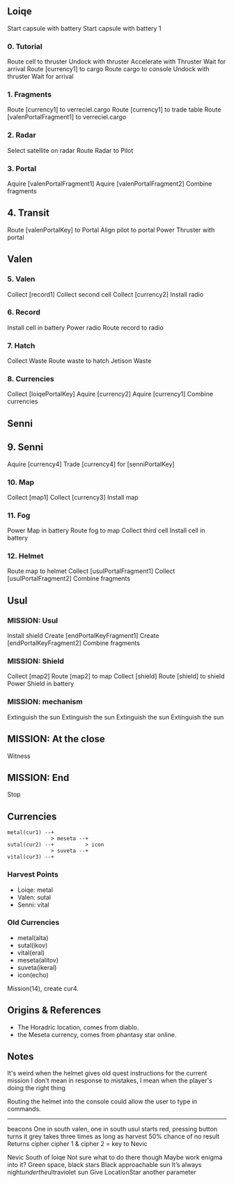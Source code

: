 ## Loiqe

Start capsule with battery
Start capsule with battery 1

### 0. Tutorial

Route cell to thruster
Undock with thruster
Accelerate with Thruster
Wait for arrival
Route [currency1] to cargo
Route cargo to console
Undock with thruster
Wait for arrival

### 1. Fragments
Route [currency1] to verreciel.cargo
Route [currency1] to trade table
Route [valenPortalFragment1] to verreciel.cargo

### 2. Radar
Select satellite on radar
Route Radar to Pilot

### 3. Portal
Aquire [valenPortalFragment1]
Aquire [valenPortalFragment2]
Combine fragments

## 4. Transit
Route [valenPortalKey] to Portal
Align pilot to portal
Power Thruster with portal

## Valen

### 5. Valen
Collect [record1]
Collect second cell
Collect [currency2]
Install radio

### 6. Record
Install cell in battery
Power radio
Route record to radio

### 7. Hatch
Collect Waste
Route waste to hatch
Jetison Waste

### 8. Currencies
Collect [loiqePortalKey]
Aquire [currency2]
Aquire [currency1]
Combine currencies

## Senni

## 9. Senni
Aquire [currency4]
Trade [currency4] for [senniPortalKey]

### 10. Map
Collect [map1]
Collect [currency3]
Install map

### 11. Fog
Power Map in battery
Route fog to map
Collect third cell
Install cell in battery

### 12. Helmet
Route map to helmet
Collect [usulPortalFragment1]
Collect [usulPortalFragment2]
Combine fragments

## Usul 

### MISSION: Usul
Install shield
Create [endPortalKeyFragment1]
Create [endPortalKeyFragment2]
Combine fragments

### MISSION: Shield
Collect [map2]
Route [map2] to map
Collect [shield]
Route [shield] to shield
Power Shield in battery

### MISSION: mechanism
Extinguish the sun
Extinguish the sun
Extinguish the sun
Extinguish the sun

## MISSION: At the close
Witness

## MISSION: End
Stop

## Currencies

```
metal(cur1) --+
              > meseta --+
sutal(cur2) --+          > icon
              > suveta --+
vital(cur3) --+
```               

### Harvest Points

- Loiqe: metal
- Valen: sutal
- Senni: vital

### Old Currencies

- metal(alta)
- sutal(ikov)
- vital(eral)
- meseta(alitov)
- suveta(ikeral)
- icon(echo)

Mission(14), create cur4.

## Origins & References

- The Horadric location, comes from diablo.
- the Meseta currency, comes from phantasy star online.

## Notes

It's weird when the helmet gives old quest instructions for the current mission
  I don't mean in response to mistakes, I mean when the player's doing the right thing

Routing the helmet into the console could allow the user to type in commands.

-------

beacons
  One in south valen, one in south usul
  starts red, pressing button turns it grey
    takes three times as long as harvest
    50% chance of no result
  Returns cipher
  cipher 1 & cipher 2 = key to Nevic

Nevic
  South of loiqe
  Not sure what to do there though
  Maybe work enigma into it?
  Green space, black stars
  Black approachable sun
    It’s always night$under the$ultraviolet sun
    Give LocationStar another parameter
